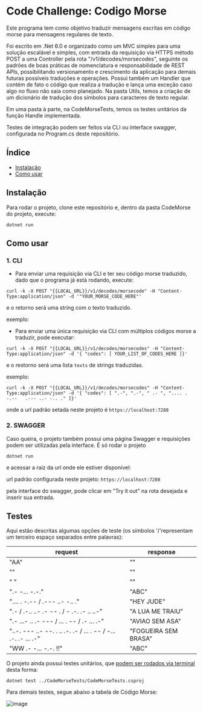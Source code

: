 # Code Challenge: Codigo Morse
Este programa tem como objetivo traduzir mensagens escritas em código morse para mensagens regulares de texto.

Foi escrito em .Net 6.0 e organizado como um MVC simples para uma solução escalável e simples, com entrada da requisição via HTTPS método POST 
a uma Controller pela rota "/v1/decodes/morsecodes", seguinte os padrões de boas práticas de nomenclatura e responsabilidade de REST APIs,
possibilitando versionamento e crescimento da aplicação para demais futuras possíveis traduções e operações.
Possui também um Handler que contém de fato o código que realiza a tradução e lança uma exceção caso algo no fluxo não saia como planejado.
Na pasta Utils, temos a criação de um dicionário de tradução dos símbolos para caracteres de texto regular.

Em uma pasta à parte, na CodeMorseTests, temos os testes unitários da função Handle implementada.

Testes de integração podem ser feitos via CLI ou interface swagger, configurada no Program.cs deste repositório.

## Índice
- [Instalação](#instalação)
- [Como usar](#como-usar)

## Instalação

Para rodar o projeto, clone este repositório e, dentro da pasta CodeMorse do projeto, execute:

`dotnet run`


## Como usar

### 1. CLI
  
- Para enviar uma requisição via CLI e ter seu código morse traduzido, dado que o programa já está rodando, execute:

`curl -k -X POST "{{LOCAL_URL}}/v1/decodes/morsecode" -H "Content-Type:application/json" -d '"YOUR_MORSE_CODE_HERE"'`

e o retorno será uma string com o texto traduzido.

exemplo:

- Para enviar uma única requisição via CLI com múltiplos códigos morse a traduzir, pode executar:

`curl -k -X POST "{{LOCAL_URL}}/v1/decodes/morsecodes" -H "Content-Type:application/json" -d '{ "codes": [ YOUR_LIST_OF_CODES_HERE ]}'`

e o restorno será uma lista `texts` de strings traduzidas.

exemplo:

`curl -k -X POST "{{LOCAL_URL}}/v1/decodes/morsecodes" -H "Content-Type:application/json" -d '{ "codes": [ ".-", ".-", " .- ", ".... . -.--   .--- ..- -.. ." ]}'`

onde a url padrão setada neste projeto é `https://localhost:7288`

### 2. SWAGGER
  
Caso queira, o projeto também possui uma página Swagger e requisições podem ser utilizadas pela interface. É só rodar o projeto

`dotnet run`

e acessar a raiz da url onde ele estiver disponível:

url padrão configurada neste projeto: `https://localhost:7288`

pela interface do swagger, pode clicar em "Try it out" na rota desejada e inserir sua entrada.


## Testes

Aqui estão descritas algumas opções de teste (os símbolos '/'representam um terceiro espaço separados entre palavras):

| request | response |
| -------- | -------- |
| "AA" | "" |
| "" | "" |
| " " | "" |
| ".- -... -.-." | "ABC" |
| ".... . -.-- / .--- ..- -.. ." | "HEY JUDE" |
| ".- / .-.. ..- .-   -- . / - .-. .- .. ..-" | "A LUA ME TRAIU" |
| ".- ...- .. .- --- / ... . -- / .- ... .-" | "AVIAO SEM ASA" |
| "..-. --- ..- --. . .. .-. .- / ... . -- / -... .-. .- ... .-" | "FOGUEIRA SEM BRASA" |
| "WW .- -... -.-. !!" | "ABC" |

O projeto ainda possui testes unitários, que [podem ser rodados via terminal](https://learn.microsoft.com/en-us/dotnet/core/tools/dotnet-test#examples:~:text=command%20line.-,Examples,-Run%20the%20tests) desta forma:

`dotnet test ../CodeMorseTests/CodeMorseTests.csproj`


Para demais testes, segue abaixo a tabela de Código Morse:

![image](https://super.abril.com.br/wp-content/uploads/2022/10/SI_codigomorse_site2.jpg?quality=90&strip=info&w=1024)


